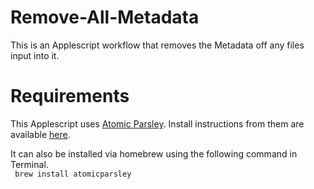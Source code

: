 # Remove-All-Metadata
This is an Applescript workflow that removes the Metadata off any files input into it. 

# Requirements
This Applescript uses <a target="_blank" href="https://github.com/wez/atomicparsley">Atomic Parsley</a>. Install instructions from them are available <a target="_blank" href="https://github.com/wez/atomicparsley/blob/master/README.txt">here</a>. 

It can also be installed via homebrew using the following command in Terminal. <br>
<code> brew install atomicparsley </code>
